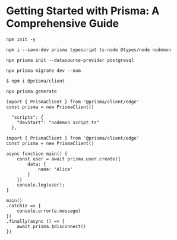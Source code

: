 # Getting Started with Prisma: A Comprehensive Guide
```
npm init -y
```

```
npm i --save-dev prisma typescript ts-node @types/node nodemon
```

```
npx prisma init --datasource-provider postgresql
```

```
npx prisma migrate dev --nam
```

```
$ npm i @prisma/client
```

```
npx prisma generate
```

```
import { PrismaClient } from '@prisma/client/edge'
const prisma = new PrismaClient()
```

```
  "scripts": {
    "devStart": "nodemon script.ts"
  },
```

``` 
import { PrismaClient } from '@prisma/client/edge'
const prisma = new PrismaClient()

async function main() {
    const user = await prisma.user.create({
        data: {
            name: 'Alice'
        }
    })
    console.log(user);
}

main()
.catch(e => {
    console.error(e.message)
})
.finally(async () => {
    await prisma.$disconnect()
})
```
